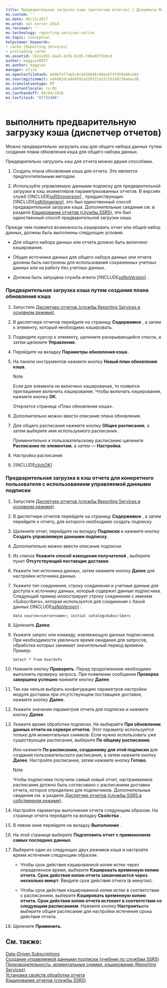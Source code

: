 ```yaml
---
title: Предварительная загрузка кэша (диспетчер отчетов) | Документы Майкрософт
ms.custom: ''
ms.date: 06/13/2017
ms.prod: sql-server-2014
ms.reviewer: ''
ms.technology: reporting-services-native
ms.topic: conceptual
helpviewer_keywords:
- cache [Reporting Services]
- preloading cache
ms.assetid: 152a1051-8aa5-4c01-bc85-f8be8971b0cd
author: maggiesMSFT
ms.author: maggies
manager: kfile
ms.openlocfilehash: b60b74f7ab5c0c843b848c09ee574fd59a99c682
ms.sourcegitcommit: ad4d92dce894592a259721a1571b1d8736abacdb
ms.translationtype: MT
ms.contentlocale: ru-RU
ms.lasthandoff: 08/04/2020
ms.locfileid: "87732406"
---
```

# <a name="preload-the-cache-report-manager"></a>выполнить предварительную загрузку кэша (диспетчер отчетов)
  Можно предварительно загрузить кэш для общего набора данных путем создания плана обновления кэша для общего набора данных.  
  
 Предварительно загрузить кэш для отчета можно двумя способами.  
  
1.  Создать плана обновления кэша для отчета. Это является предпочтительным методом.  
  
2.  Используйте управляемую данными подписку для предварительной загрузки в кэш экземпляров параметризованных отчетов. В версиях служб [!INCLUDE[ssRSnoversion](../../includes/ssrsnoversion-md.md)] , предшествующих [!INCLUDE[ssKilimanjaro](../../includes/sskilimanjaro-md.md)], это был единственный способ предварительной загрузки кэша. Дополнительные сведения см. в разделе [Кэширование отчетов (службы SSRS)](caching-reports-ssrs.md), это был единственный способ предварительной загрузки кэша.  
  
 Прежде чем появится возможность кэшировать отчет или общий набор данных, должны быть выполнены следующие условия.  
  
-   Для общего набора данных или отчета должно быть включено кэширование.  
  
-   Общие источники данных для общего набора данных или отчета должны быть настроены для использования сохраненных учетных данных или на работу без учетных данных.  
  
-   Должна быть запущена служба агента [!INCLUDE[ssNoVersion](../../includes/ssnoversion-md.md)] .  
  
### <a name="to-preload-the-cache-by-creating-a-cache-refresh-plan"></a>Предварительная загрузка кэша путем создания плана обновления кэша  
  
1.  Запустите [Диспетчер отчетов (службы Reporting Services в основном режиме)](../report-manager-ssrs-native-mode.md).  
  
2.  В диспетчере отчетов перейдите на страницу **Содержимое** , а затем к элементу, который необходимо кэшировать.  
  
3.  Подведите курсор к элементу, щелкните раскрывающийся список, а затем щелкните **Управление**.  
  
4.  Перейдите на вкладку **Параметры обновления кэша** .  
  
5.  На панели инструментов нажмите кнопку **Новый план обновления кэша**.  
  
    > [!NOTE]  
    >  Если для элемента не включено кэширование, то появится приглашение включить кэширование. Чтобы включать кэширование, нажмите кнопку **ОК**.  
  
     Откроется страница «План обновления кэша».  
  
6.  Дополнительно можно ввести описание плана обновления.  
  
7.  Для общего расписания нажмите кнопку **Общее расписание**, а затем выберите имя используемого расписания.  
  
     Применительно к пользовательскому расписанию щелкните **Расписание по элементам**, а затем — **Настройка**.  
  
8.  Настройка расписания  
  
9. [!INCLUDE[clickOK](../../includes/clickok-md.md)]  
  
### <a name="to-preload-the-cache-with-a-user-specific-report-by-using-a-data-driven-subscription"></a>Предварительная загрузка в кэш отчета для конкретного пользователя с использованием управляемой данными подписки  
  
1.  Запустите [Диспетчер отчетов (службы Reporting Services в основном режиме)](../report-manager-ssrs-native-mode.md).  
  
2.  В диспетчере отчетов перейдите на страницу **Содержимое** , а затем перейдите к отчету, для которого необходимо создать подписку.  
  
3.  Щелкните отчет, перейдите на вкладку **Подписки** и нажмите кнопку **Создать управляемую данными подписку**.  
  
4.  Дополнительно можно ввести описание подписки.  
  
5.  Из списка **Укажите способ извещения получателей** , выберите пункт **Отсутствующий поставщик доставки**.  
  
6.  Укажите тип источника данных, затем нажмите кнопку **Далее** для настройки источника данных.  
  
7.  Укажите тип соединения, строку соединения и учетные данные для доступа к источнику данных, который содержит данные подписчика. Следующий пример иллюстрирует строку соединения с именем «Subscribers», которая используется для соединения с базой данных [!INCLUDE[ssNoVersion](../../includes/ssnoversion-md.md)] :  
  
    ```  
    data source=<servername>; initial catalog=Subscribers  
    ```  
  
8.  Щелкните **Далее**.  
  
9. Укажите запрос или команду, извлекающую данные подписчиков. При необходимости увеличьте время ожидания для запросов, обработка которых занимает значительный период времени. Пример:  
  
    ```  
    Select * from UserInfo  
    ```  
  
10. Нажмите кнопку **Проверить**. Перед продолжением необходимо выполнить проверку запроса. При появлении сообщения **Проверка завершена успешно** нажмите кнопку **Далее**.  
  
11. Так как нельзя выбрать конфигурацию параметров настройки модуля доставки при отсутствующем поставщике доставки, нажмите кнопку **Далее**.  
  
12. Укажите значения параметров отчета для подписки и нажмите кнопку **Далее**.  
  
13. Укажите время обработки подписки. Не выбирайте **При обновлении данных отчета на сервере отчетов**. Этот параметр используется только для моментальных снимков. Если нужно использовать уже существующее расписание, выберите **По общему расписанию**.  
  
     Или нажмите **По расписанию, созданному для этой подписки** для создания пользовательского расписания, а затем нажмите кнопку **Далее**. Настройте расписание, затем нажмите кнопку **Готово**.  
  
    > [!NOTE]  
    >  Чтобы подписчики получили самый новый отчет, настраиваемое расписание должно быть согласовано с расписанием доставки отчета, которое определено для подписчиков. Дополнительные сведения см. в разделе [Диспетчер отчетов (службы SSRS в собственном режиме)](../report-manager-ssrs-native-mode.md).  
  
14. Настройте параметры выполнения отчета следующим образом. На странице отчета перейдите на вкладку **Свойства** .  
  
15. В левом окне перейдите на вкладку **Выполнение** .  
  
16. На этой странице выберите **Подготовить отчет с применением самых последних данных**.  
  
17. Выберите один из следующих двух режимов кэша и настройте время истечения следующим образом:  
  
    -   Чтобы срок действия кэшированной копии истек через определенное время, выберите **Кэшировать временную копию отчета. Срок действия копии отчета заканчивается через несколько минут**. Введите срок действия отчета (в минутах).  
  
    -   Чтобы срок действия кэшированной копии истек в соответствии с расписанием, выберите **Кэшировать временную копию отчета. Срок действия копии отчета истекает в соответствии со следующим расписанием**. Нажмите кнопку **Настроить**или выберите общее расписание для настройки истечения срока действия отчета.  
  
18. Щелкните **Применить**.  
  
## <a name="see-also"></a>См. также:  
 [Data-Driven Subscriptions](../subscriptions/data-driven-subscriptions.md)   
 [Создание управляемой данными подписки (учебник по службам SSRS)](../create-a-data-driven-subscription-ssrs-tutorial.md)   
 [Производительность, моментальные снимки, кэширование &#40;Reporting Services&#41;](performance-snapshots-caching-reporting-services.md)   
 [Установка свойств обработки отчета](set-report-processing-properties.md)   
 [Кэширование отчетов (службы SSRS)](caching-reports-ssrs.md)  
  
  
